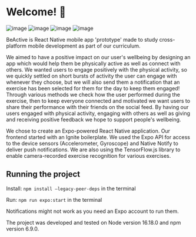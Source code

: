 # Welcome!  👋

![image](https://user-images.githubusercontent.com/106979580/237055646-bc1d5a81-500c-401f-b3c7-a6d0762da7fe.png)       ![image](https://user-images.githubusercontent.com/106979580/237055677-d5323630-aa38-4fc0-8fc2-b5bb352d0622.png)       ![image](https://user-images.githubusercontent.com/106979580/237055695-694807b7-8c9e-4809-bbc3-d199adda502e.png)       ![image](https://user-images.githubusercontent.com/106979580/237055713-851e1166-9b4c-470f-a0a0-bd626ad877e3.png)

BeActive is React Native mobile app 'prototype' made to study cross-platform mobile development as part of our curriculum.

We aimed to have a positive impact on our user's wellbeing by designing an app which would help them be physically active as well as connect with others. We wanted users to engage positively with the physical activity, so we quickly settled on short bursts of activity the user can engage with whenever they choose, but we will also send them a notification that an exercise has been selected for them for the day to keep them engaged! Through various methods we check how the user performed during the exercise, then to keep everyone connected and motivated we want users to share their performance with their friends on the social feed. By having our users engaged with physical activity, engaging with others as well as giving and receiving positive feedback we hope to support people's wellbeing.

We chose to create an Expo-powered React Native application. Our frontend started with an Ignite boilerplate. We used the Expo API for access to the device sensors (Accelerometer, Gyroscope) and Native Notify to deliver push notifications. We are also using the TensorFlow.js library to enable camera-recorded exercise recognition for various exercises.

## Running the project

Install:
  ```npm install –legacy-peer-deps``` in the terminal
  
Run:
  ```npm run expo:start```  in the terminal
  
 Notifications might not work as you need an Expo account to run them.

The project was developed and tested on Node version 16.18.0 and npm version 6.9.0.
